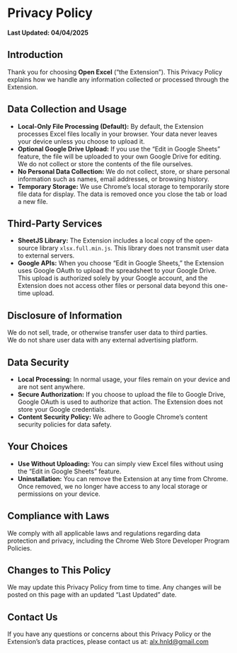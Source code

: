 # Privacy Policy
**Last Updated: 04/04/2025**

## Introduction
Thank you for choosing **Open Excel** (“the Extension”). This Privacy Policy explains how we handle any information collected or processed through the Extension.

## Data Collection and Usage
- **Local-Only File Processing (Default):** By default, the Extension processes Excel files locally in your browser. Your data never leaves your device unless you choose to upload it.
- **Optional Google Drive Upload:** If you use the “Edit in Google Sheets” feature, the file will be uploaded to your own Google Drive for editing. We do not collect or store the contents of the file ourselves.
- **No Personal Data Collection:** We do not collect, store, or share personal information such as names, email addresses, or browsing history.
- **Temporary Storage:** We use Chrome’s local storage to temporarily store file data for display. The data is removed once you close the tab or load a new file.

## Third-Party Services
- **SheetJS Library:** The Extension includes a local copy of the open-source library `xlsx.full.min.js`. This library does not transmit user data to external servers.
- **Google APIs:** When you choose “Edit in Google Sheets,” the Extension uses Google OAuth to upload the spreadsheet to your Google Drive. This upload is authorized solely by your Google account, and the Extension does not access other files or personal data beyond this one-time upload.

## Disclosure of Information
We do not sell, trade, or otherwise transfer user data to third parties.  
We do not share user data with any external advertising platform.

## Data Security
- **Local Processing:** In normal usage, your files remain on your device and are not sent anywhere.
- **Secure Authorization:** If you choose to upload the file to Google Drive, Google OAuth is used to authorize that action. The Extension does not store your Google credentials.
- **Content Security Policy:** We adhere to Google Chrome’s content security policies for data safety.

## Your Choices
- **Use Without Uploading:** You can simply view Excel files without using the “Edit in Google Sheets” feature.
- **Uninstallation:** You can remove the Extension at any time from Chrome. Once removed, we no longer have access to any local storage or permissions on your device.

## Compliance with Laws
We comply with all applicable laws and regulations regarding data protection and privacy, including the Chrome Web Store Developer Program Policies.

## Changes to This Policy
We may update this Privacy Policy from time to time. Any changes will be posted on this page with an updated “Last Updated” date.

## Contact Us
If you have any questions or concerns about this Privacy Policy or the Extension’s data practices, please contact us at:
[alx.hnld@gmail.com](mailto:alx.hnld@gmail.com)

